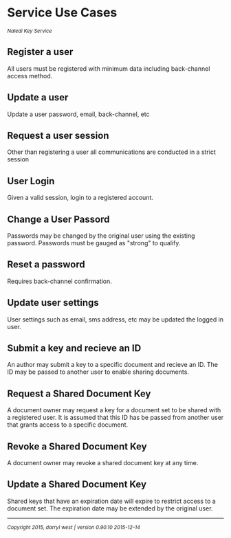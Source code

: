 # Service Use Cases
<small><em>Naledi Key Service</em></small>

## Register a user

All users must be registered with minimum data including back-channel access method.

## Update a user

Update a user password, email, back-channel, etc

## Request a user session

Other than registering a user all communications are conducted in a strict session

## User Login

Given a valid session, login to a registered account.

## Change a User Passord

Passwords may be changed by the original user using the existing password.  Passwords must be gauged as "strong" to qualify.

## Reset a password

Requires back-channel confirmation.

## Update user settings

User settings such as email, sms address, etc may be updated the logged in user.

## Submit a key and recieve an ID

An author may submit a key to a specific document and recieve an ID.  The ID may be passed to another user to enable sharing documents.

## Request a Shared Document Key

A document owner may request a key for a document set to be shared with a registered user.  It is assumed that this ID has be passed from another user that grants access to a specific document.

## Revoke a Shared Document Key

A document owner may revoke a shared document key at any time.

## Update a Shared Document Key

Shared keys that have an expiration date will expire to restrict access to a document set.  The expiration date may be extended by the original user.

- - -

<small><em>Copyright 2015, darryl west | version 0.90.10 2015-12-14</em></small>
